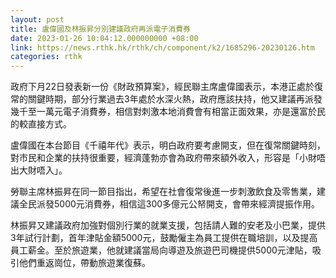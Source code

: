 ```yaml
---
layout: post
title: 盧偉國及林振昇分別建議政府再派電子消費券
date: 2023-01-26 10:04:12.000000000 +08:00
link: https://news.rthk.hk/rthk/ch/component/k2/1685296-20230126.htm
categories: rthk
---
```


政府下月22日發表新一份《財政預算案》，經民聯主席盧偉國表示，本港正處於復常的關鍵時期，部分行業過去3年處於水深火熱，政府應該扶持，他又建議再派發幾千至一萬元電子消費券，相信對刺激本地消費會有相當正面效果，亦是還富於民的較直接方式。

盧偉國在本台節目《千禧年代》表示，明白政府要考慮開支，但在復常關鍵時刻，對市民和企業的扶持很重要，經濟蓬勃亦會為政府帶來額外收入，形容是「小財唔出大財唔入」。

勞聯主席林振昇在同一節目指出，希望在社會復常後進一步刺激飲食及零售業，建議全民派發5000元消費券，相信這300多億元公帑開支，會帶來經濟提振作用。

林振昇又建議政府加強對個別行業的就業支援，包括請人難的安老及小巴業，提供3年試行計劃，首年津貼金額5000元，鼓勵僱主為員工提供在職培訓，以及提高員工薪金。至於旅遊業，他就建議當局向導遊及旅遊巴司機提供5000元津貼，吸引他們重返崗位，帶動旅遊業復蘇。
